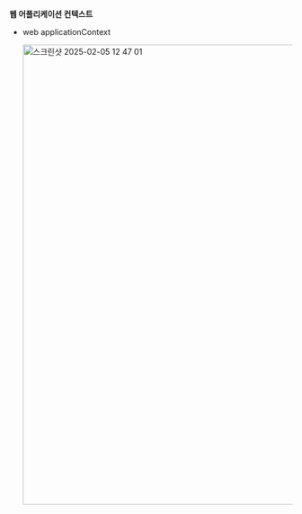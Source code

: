 **웹 어플리케이션 컨텍스트**
- web applicationContext

  <img width="819" alt="스크린샷 2025-02-05 12 47 01" src="https://github.com/user-attachments/assets/fca17a0b-beeb-4a38-8cdd-ccd2f4a608c2" />
